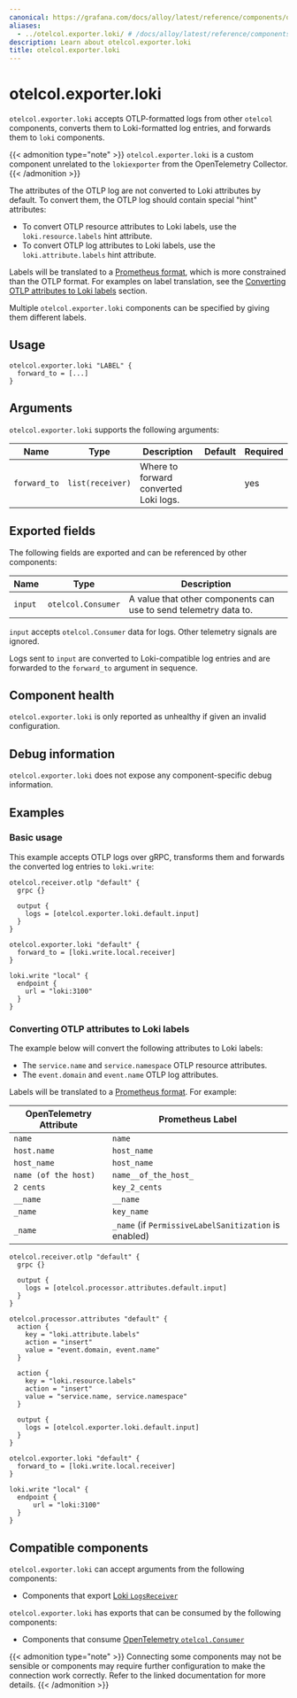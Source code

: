 ```yaml
---
canonical: https://grafana.com/docs/alloy/latest/reference/components/otelcol/otelcol.exporter.loki/
aliases:
  - ../otelcol.exporter.loki/ # /docs/alloy/latest/reference/components/otelcol.exporter.loki/
description: Learn about otelcol.exporter.loki
title: otelcol.exporter.loki
---
```


# otelcol.exporter.loki

`otelcol.exporter.loki` accepts OTLP-formatted logs from other `otelcol`
components, converts them to Loki-formatted log entries, and forwards them
to `loki` components.

{{< admonition type="note" >}}
`otelcol.exporter.loki` is a custom component unrelated to the `lokiexporter` from the OpenTelemetry Collector.
{{< /admonition >}}

The attributes of the OTLP log are not converted to Loki attributes by default.
To convert them, the OTLP log should contain special "hint" attributes:

- To convert OTLP resource attributes to Loki labels,
  use the `loki.resource.labels` hint attribute.
- To convert OTLP log attributes to Loki labels,
  use the `loki.attribute.labels` hint attribute.

Labels will be translated to a [Prometheus format][], which is more constrained than the OTLP format.
For examples on label translation, see the [Converting OTLP attributes to Loki labels][] section.

Multiple `otelcol.exporter.loki` components can be specified by giving them different labels.

[Converting OTLP attributes to Loki labels]: #converting-otlp-attributes-to-loki-labels

## Usage

```alloy
otelcol.exporter.loki "LABEL" {
  forward_to = [...]
}
```

## Arguments

`otelcol.exporter.loki` supports the following arguments:

| Name         | Type             | Description                           | Default | Required |
| ------------ | ---------------- | ------------------------------------- | ------- | -------- |
| `forward_to` | `list(receiver)` | Where to forward converted Loki logs. |         | yes      |

## Exported fields

The following fields are exported and can be referenced by other components:

| Name    | Type               | Description                                                      |
| ------- | ------------------ | ---------------------------------------------------------------- |
| `input` | `otelcol.Consumer` | A value that other components can use to send telemetry data to. |

`input` accepts `otelcol.Consumer` data for logs. Other telemetry signals are ignored.

Logs sent to `input` are converted to Loki-compatible log entries and are
forwarded to the `forward_to` argument in sequence.

## Component health

`otelcol.exporter.loki` is only reported as unhealthy if given an invalid
configuration.

## Debug information

`otelcol.exporter.loki` does not expose any component-specific debug
information.

## Examples

### Basic usage

This example accepts OTLP logs over gRPC, transforms them and forwards
the converted log entries to `loki.write`:

```alloy
otelcol.receiver.otlp "default" {
  grpc {}

  output {
    logs = [otelcol.exporter.loki.default.input]
  }
}

otelcol.exporter.loki "default" {
  forward_to = [loki.write.local.receiver]
}

loki.write "local" {
  endpoint {
    url = "loki:3100"
  }
}
```

### Converting OTLP attributes to Loki labels

The example below will convert the following attributes to Loki labels:

- The `service.name` and `service.namespace` OTLP resource attributes.
- The `event.domain` and `event.name` OTLP log attributes.

Labels will be translated to a [Prometheus format][]. For example:

| OpenTelemetry Attribute | Prometheus Label                                      |
| ----------------------- | ----------------------------------------------------- |
| `name`                  | `name`                                                |
| `host.name`             | `host_name`                                           |
| `host_name`             | `host_name`                                           |
| `name (of the host)`    | `name__of_the_host_`                                  |
| `2 cents`               | `key_2_cents`                                         |
| `__name`                | `__name`                                              |
| `_name`                 | `key_name`                                            |
| `_name`                 | `_name` (if `PermissiveLabelSanitization` is enabled) |

```alloy
otelcol.receiver.otlp "default" {
  grpc {}

  output {
    logs = [otelcol.processor.attributes.default.input]
  }
}

otelcol.processor.attributes "default" {
  action {
    key = "loki.attribute.labels"
    action = "insert"
    value = "event.domain, event.name"
  }

  action {
    key = "loki.resource.labels"
    action = "insert"
    value = "service.name, service.namespace"
  }

  output {
    logs = [otelcol.exporter.loki.default.input]
  }
}

otelcol.exporter.loki "default" {
  forward_to = [loki.write.local.receiver]
}

loki.write "local" {
  endpoint {
      url = "loki:3100"
  }
}
```

[Prometheus format]: https://prometheus.io/docs/concepts/data_model/#metric-names-and-labels

<!-- START GENERATED COMPATIBLE COMPONENTS -->

## Compatible components

`otelcol.exporter.loki` can accept arguments from the following components:

- Components that export [Loki `LogsReceiver`](../../../compatibility/#loki-logsreceiver-exporters)

`otelcol.exporter.loki` has exports that can be consumed by the following components:

- Components that consume [OpenTelemetry `otelcol.Consumer`](../../../compatibility/#opentelemetry-otelcolconsumer-consumers)

{{< admonition type="note" >}}
Connecting some components may not be sensible or components may require further configuration to make the connection work correctly.
Refer to the linked documentation for more details.
{{< /admonition >}}

<!-- END GENERATED COMPATIBLE COMPONENTS -->

